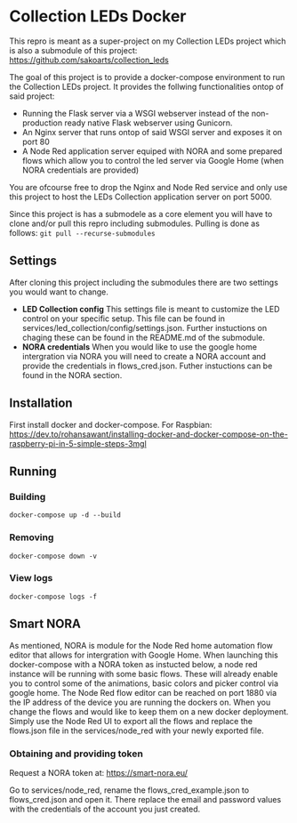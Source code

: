 # Collection LEDs Docker
This repro is meant as a super-project on my Collection LEDs project which is also a submodule of this project:
https://github.com/sakoarts/collection_leds

The goal of this project is to provide a docker-compose environment to run the Collection LEDs project. It provides the follwing functionalities ontop of said project:
* Running the Flask server via a WSGI webserver instead of the non-production ready native Flask webserver using Gunicorn.
* An Nginx server that runs ontop of said WSGI server and exposes it on port 80
* A Node Red application server equiped with NORA and some prepared flows which allow you to control the led server via Google Home (when NORA credentials are provided)

You are ofcourse free to drop the Nginx and Node Red service and only use this project to host the LEDs Collection application server on port 5000.

Since this project is has a submodele as a core element you will have to clone and/or pull this repro including submodules. Pulling is done as follows:
`git pull --recurse-submodules`

## Settings
After cloning this project including the submodules there are two settings you would want to change. 
* **LED Collection config** This settings file is meant to customize the LED control on your specific setup. This file can be found in services/led_collection/config/settings.json. Further instuctions on chaging these can be found in the README.md of the submodule. 
* **NORA credentials** When you would like to use the google home intergration via NORA you will need to create a NORA account and provide the credentials in flows_cred.json. Futher instuctions can be found in the NORA section. 

## Installation
First install docker and docker-compose. For Raspbian:
https://dev.to/rohansawant/installing-docker-and-docker-compose-on-the-raspberry-pi-in-5-simple-steps-3mgl

## Running
### Building
`docker-compose up -d --build`
### Removing
`docker-compose down -v`
### View logs
`docker-compose logs -f`

## Smart NORA
As mentioned, NORA is module for the Node Red home automation flow editor that allows for intergration with Google Home. When launching this docker-compose with a NORA token as instucted below, a node red instance will be running with some basic flows. These will already enable you to control some of the animations, basic colors and picker control via google home. The Node Red flow editor can be reached on port 1880 via the IP address of the device you are running the dockers on. When you change the flows and would like to keep them on a new docker deployment. Simply use the Node Red UI to export all the flows and replace the flows.json file in the services/node_red with your newly exported file. 

### Obtaining and providing token
Request a NORA token at:
https://smart-nora.eu/

Go to services/node_red, rename the flows_cred_example.json to flows_cred.json and open it. There replace the email and password values with the credentials of the account you just created.
